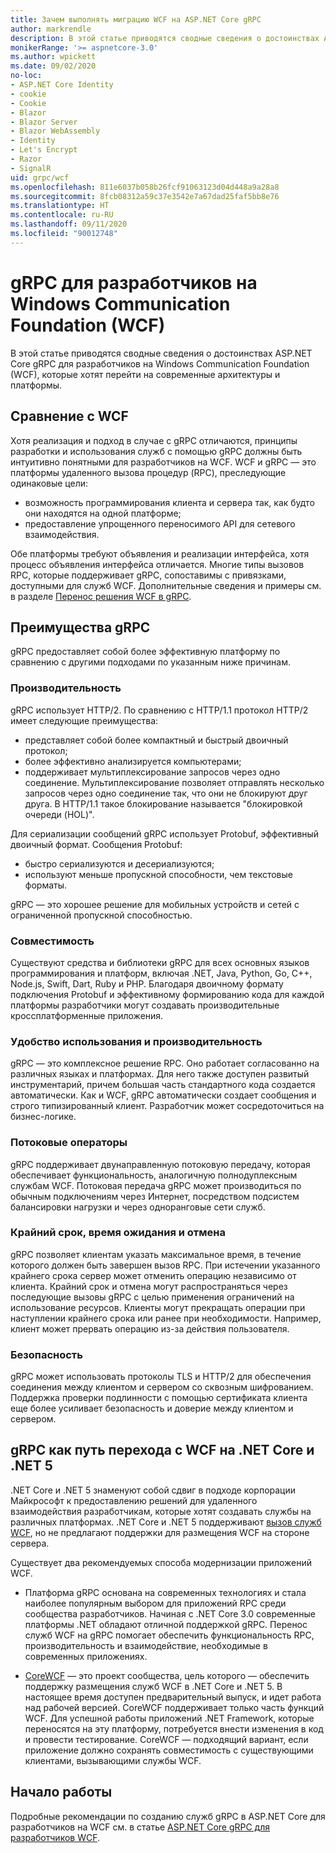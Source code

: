 ```yaml
---
title: Зачем выполнять миграцию WCF на ASP.NET Core gRPC
author: markrendle
description: В этой статье приводятся сводные сведения о достоинствах ASP.NET Core gRPC для разработчиков на Windows Communication Foundation (WCF), которые хотят перейти на современные архитектуры и платформы.
monikerRange: '>= aspnetcore-3.0'
ms.author: wpickett
ms.date: 09/02/2020
no-loc:
- ASP.NET Core Identity
- cookie
- Cookie
- Blazor
- Blazor Server
- Blazor WebAssembly
- Identity
- Let's Encrypt
- Razor
- SignalR
uid: grpc/wcf
ms.openlocfilehash: 811e6037b058b26fcf91063123d04d448a9a28a8
ms.sourcegitcommit: 8fcb08312a59c37e3542e7a67dad25faf5bb8e76
ms.translationtype: HT
ms.contentlocale: ru-RU
ms.lasthandoff: 09/11/2020
ms.locfileid: "90012748"
---
```

# <a name="grpc-for-windows-communication-foundation-wcf-developers"></a>gRPC для разработчиков на Windows Communication Foundation (WCF)

В этой статье приводятся сводные сведения о достоинствах ASP.NET Core gRPC для разработчиков на Windows Communication Foundation (WCF), которые хотят перейти на современные архитектуры и платформы.

## <a name="comparison-to-wcf"></a>Сравнение с WCF

Хотя реализация и подход в случае с gRPC отличаются, принципы разработки и использования служб с помощью gRPC должны быть интуитивно понятными для разработчиков на WCF. WCF и gRPC — это платформы удаленного вызова процедур (RPC), преследующие одинаковые цели:

* возможность программирования клиента и сервера так, как будто они находятся на одной платформе;
* предоставление упрощенного переносимого API для сетевого взаимодействия.

Обе платформы требуют объявления и реализации интерфейса, хотя процесс объявления интерфейса отличается. Многие типы вызовов RPC, которые поддерживает gRPC, сопоставимы с привязками, доступными для служб WCF. Дополнительные сведения и примеры см. в разделе [Перенос решения WCF в gRPC](/dotnet/architecture/grpc-for-wcf-developers/migrate-wcf-to-grpc).

## <a name="benefits-of-grpc"></a>Преимущества gRPC

gRPC предоставляет собой более эффективную платформу по сравнению с другими подходами по указанным ниже причинам.

### <a name="performance"></a>Производительность

gRPC использует HTTP/2. По сравнению с HTTP/1.1 протокол HTTP/2 имеет следующие преимущества:

* представляет собой более компактный и быстрый двоичный протокол;
* более эффективно анализируется компьютерами;
* поддерживает мультиплексирование запросов через одно соединение. Мультиплексирование позволяет отправлять несколько запросов через одно соединение так, что они не блокируют друг друга. В HTTP/1.1 такое блокирование называется "блокировкой очереди (HOL)".

Для сериализации сообщений gRPC использует Protobuf, эффективный двоичный формат. Сообщения Protobuf:
* быстро сериализуются и десериализуются;
* используют меньше пропускной способности, чем текстовые форматы. 

gRPC — это хорошее решение для мобильных устройств и сетей с ограниченной пропускной способностью.

### <a name="interoperability"></a>Совместимость

Существуют средства и библиотеки gRPC для всех основных языков программирования и платформ, включая .NET, Java, Python, Go, C++, Node.js, Swift, Dart, Ruby и PHP. Благодаря двоичному формату подключения Protobuf и эффективному формированию кода для каждой платформы разработчики могут создавать производительные кроссплатформенные приложения.

### <a name="usability-and-productivity"></a>Удобство использования и производительность

gRPC — это комплексное решение RPC. Оно работает согласованно на различных языках и платформах. Для него также доступен развитый инструментарий, причем большая часть стандартного кода создается автоматически. Как и WCF, gRPC автоматически создает сообщения и строго типизированный клиент. Разработчик может сосредоточиться на бизнес-логике.

### <a name="streaming"></a>Потоковые операторы

gRPC поддерживает двунаправленную потоковую передачу, которая обеспечивает функциональность, аналогичную полнодуплексным службам WCF. Потоковая передача gRPC может производиться по обычным подключениям через Интернет, посредством подсистем балансировки нагрузки и через одноранговые сети служб.

### <a name="deadlines-timeouts-and-cancellation"></a>Крайний срок, время ожидания и отмена

gRPC позволяет клиентам указать максимальное время, в течение которого должен быть завершен вызов RPC. При истечении указанного крайнего срока сервер может отменить операцию независимо от клиента. Крайний срок и отмена могут распространяться через последующие вызовы gRPC с целью применения ограничений на использование ресурсов. Клиенты могут прекращать операции при наступлении крайнего срока или ранее при необходимости. Например, клиент может прервать операцию из-за действия пользователя.

### <a name="security"></a>Безопасность

gRPC может использовать протоколы TLS и HTTP/2 для обеспечения соединения между клиентом и сервером со сквозным шифрованием. Поддержка проверки подлинности с помощью сертификата клиента еще более усиливает безопасность и доверие между клиентом и сервером.

## <a name="grpc-as-a-migration-path-for-wcf-to-net-core-and-net-5"></a>gRPC как путь перехода с WCF на .NET Core и .NET 5

.NET Core и .NET 5 знаменуют собой сдвиг в подходе корпорации Майкрософт к предоставлению решений для удаленного взаимодействия разработчикам, которые хотят создавать службы на различных платформах. .NET Core и .NET 5 поддерживают [вызов служб WCF](/dotnet/core/additional-tools/wcf-web-service-reference-guide), но не предлагают поддержки для размещения WCF на стороне сервера.

Существует два рекомендуемых способа модернизации приложений WCF.

* Платформа gRPC основана на современных технологиях и стала наиболее популярным выбором для приложений RPC среди сообщества разработчиков. Начиная с .NET Core 3.0 современные платформы .NET обладают отличной поддержкой gRPC. Перенос служб WCF на gRPC помогает обеспечить функциональность RPC, производительность и взаимодействие, необходимые в современных приложениях.

* [CoreWCF](https://github.com/CoreWCF/CoreWCF) — это проект сообщества, цель которого — обеспечить поддержку размещения служб WCF в .NET Core и .NET 5. В настоящее время доступен предварительный выпуск, и идет работа над рабочей версией. CoreWCF поддерживает только часть функций WCF. Для успешной работы приложений .NET Framework, которые переносятся на эту платформу, потребуется внести изменения в код и провести тестирование. CoreWCF — подходящий вариант, если приложение должно сохранять совместимость с существующими клиентами, вызывающими службы WCF.

## <a name="get-started"></a>Начало работы

Подробные рекомендации по созданию служб gRPC в ASP.NET Core для разработчиков на WCF см. в статье [ASP.NET Core gRPC для разработчиков WCF](/dotnet/architecture/grpc-for-wcf-developers).
